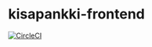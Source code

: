 ﻿# kisapankki-frontend

[![CircleCI](https://circleci.com/gh/partio-scout/kisapankki-frontend.svg?style=svg)](https://circleci.com/gh/partio-scout/kisapankki-frontend)
